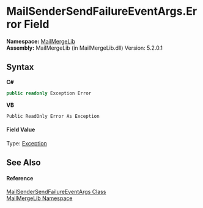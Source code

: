 # MailSenderSendFailureEventArgs.Error Field
 

**Namespace:**&nbsp;<a href="31c6ebbe-d683-7561-7308-5a5ee1f76bf5">MailMergeLib</a><br />**Assembly:**&nbsp;MailMergeLib (in MailMergeLib.dll) Version: 5.2.0.1

## Syntax

**C#**<br />
``` C#
public readonly Exception Error
```

**VB**<br />
``` VB
Public ReadOnly Error As Exception
```


#### Field Value
Type: <a href="http://msdn2.microsoft.com/en-us/library/c18k6c59" target="_blank">Exception</a>

## See Also


#### Reference
<a href="340e57c6-df15-faf4-e6ae-2ac6dec6020b">MailSenderSendFailureEventArgs Class</a><br /><a href="31c6ebbe-d683-7561-7308-5a5ee1f76bf5">MailMergeLib Namespace</a><br />
